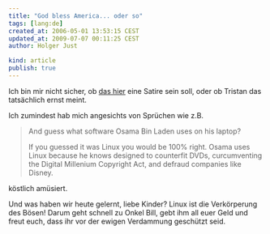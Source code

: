 ```yaml
---
title: "God bless America... oder so"
tags: [lang:de]
created_at: 2006-05-01 13:53:15 CEST
updated_at: 2009-07-07 00:11:25 CEST
author: Holger Just

kind: article
publish: true
---
```


Ich bin mir nicht sicher, ob [das hier](http://shelleytherepublican.com/2006/04/linux-european-threat-to-our-computers.html) eine Satire sein soll, oder ob Tristan das tatsächlich ernst meint.

Ich zumindest hab mich angesichts von Sprüchen wie z.B. 

>And guess what software Osama Bin Laden uses on his laptop?
>
>If you guessed it was Linux you would be 100% right. Osama uses Linux because he knows designed to counterfit DVDs, curcumventing the Digital Millenium Copyright Act, and defraud companies like Disney.

köstlich amüsiert.

Und was haben wir heute gelernt, liebe Kinder? Linux ist die Verkörperung des Bösen! Darum geht schnell zu Onkel Bill, gebt ihm all euer Geld und freut euch, dass ihr vor der ewigen Verdammung geschützt seid.
